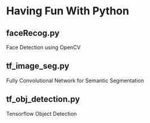 # Having Fun With Python

## faceRecog.py
Face Detection using OpenCV

## tf_image_seg.py
Fully Convolutional Network for Semantic Segmentation

## tf_obj_detection.py
Tensorflow Object Detection 

